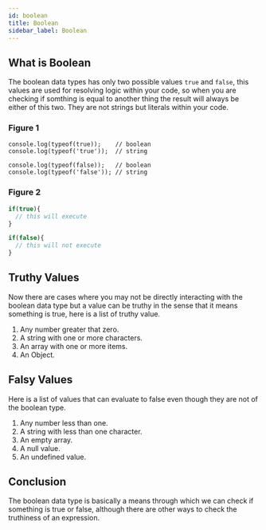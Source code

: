 ```yaml
---
id: boolean
title: Boolean
sidebar_label: Boolean
---
```

## What is Boolean
The boolean data types has only two possible values `true` and `false`, this values are used for resolving logic within your code, so when you are checking if somthing is equal to another thing the result will always be either of this two.
They are not strings but literals within your code.

### Figure 1
```
console.log(typeof(true));    // boolean
console.log(typeof('true'));  // string

console.log(typeof(false));   // boolean
console.log(typeof('false')); // string
```

### Figure 2
```js
if(true){
  // this will execute
}

if(false){
  // this will not execute
}
```
## Truthy Values
Now there are cases where you may not be directly interacting with the boolean data type but a value can be truthy in the sense that it means something is true, here is a list of truthy value.
1. Any number greater that zero.
2. A string with one or more characters.
3. An array with one or more items.
4. An Object.

## Falsy Values
Here is a list of values that can evaluate to false even though they are not of the boolean type.
1. Any number less than one.
2. A string with less than one character.
3. An empty array.
4. A null value.
5. An undefined value.

## Conclusion
The boolean data type is basically a means through which we can check if something is true or false, although there are other ways to check the truthiness of an expression.